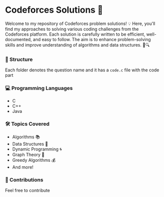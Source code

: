 # Codeforces Solutions 🚀

Welcome to my repository of Codeforces problem solutions! 💡 Here, you'll find my approaches to solving various coding challenges from the Codeforces platform. Each solution is carefully written to be efficient, well-documented, and easy to follow. The aim is to enhance problem-solving skills and improve understanding of algorithms and data structures. 🧩🔍

### 📁 Structure

Each folder denotes the question name and it has a `code.c` file with the code part

### 💻 Programming Languages

- C
- C++
- Java

### 🛠️ Topics Covered

- Algorithms 📚
- Data Structures 🧩
- Dynamic Programming 🌀
- Graph Theory 🌲
- Greedy Algorithms 💰
- And more!

### 🤝 Contributions

Feel free to contribute
